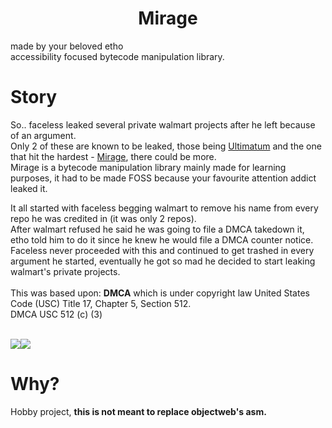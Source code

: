 <h1 align="center">Mirage</h1>
made by your beloved etho <br>
accessibility focused bytecode manipulation library.

# Story
So.. faceless leaked several private walmart projects after he left because of an argument. <br>
Only 2 of these are known to be leaked, those being <a href="https://github.com/3000IQPlay/Ultimatum">Ultimatum</a> and the one that hit the hardest - <a href="https://github.com/WalmartSolutions/mirage">Mirage</a>, there could be more. <br>
Mirage is a bytecode manipulation library mainly made for learning purposes, it had to be made FOSS because your favourite attention addict leaked it.

It all started with faceless begging walmart to remove his name from every repo he was credited in (it was only 2 repos). <br>
After walmart refused he said he was going to file a DMCA takedown it, etho told him to do it since he knew he would file a DMCA counter notice. <br>
Faceless never proceeded with this and continued to get trashed in every argument he started, eventually he got so mad he decided to start leaking walmart's private projects. <br>
<br>
This was based upon: **DMCA** which is under copyright law United States Code (USC) Title 17, Chapter 5, Section 512. <br>
DMCA USC 512 (c) (3)

<br>
<img src="https://media.discordapp.net/attachments/1235686611451252738/1239997770295672882/xF6zeX3.png?ex=6644f56a&is=6643a3ea&hm=8f7b672d2b557c6c7290e6abb9493f36e15a29e3bc28b4dd7dc8848b24a1ceb5&=&format=webp&quality=lossless&width=604&height=394"><img src="https://media.discordapp.net/attachments/1165645217861480521/1240004695263547422/image.png?ex=6644fbdd&is=6643aa5d&hm=8bbd6449d5ca2e22c1b300fc19950a0361fac3ca23fb81b4f3de094243c4dac1&=&format=webp&quality=lossless&width=381&height=394">

# Why?
Hobby project, **this is not meant to replace objectweb's asm.**
